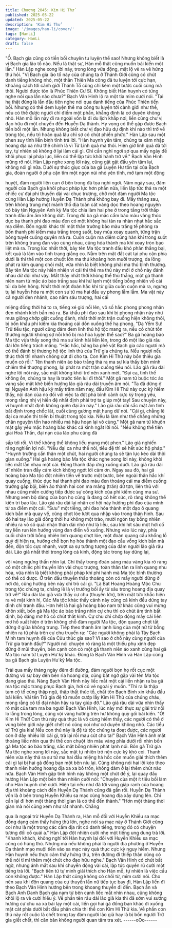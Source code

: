 ```yaml
---
title: Chương 2045: Kim Hi Thử
published: 2025-05-22
updated: 2025-05-22
description: 'Kim Hi Thử'
image: '/images/han-li/cover/'
tags: [HanLi]
category: HanLi
draft: false
---
```


"Ồ. Bạch gia cũng có tiền bối chuyên tu luyện thể sao! Nhưng
không biết là vị Bạch gia lão tổ nào. Nếu là thật sự, Hàn mỗ thật
cũng muốn bái kiến một lần." Hàn Lập nghe xong lời này, trong
lòng vừa động, mặt lộ vẻ ra vẻ hứng thú hỏi.
"Vị Bạch gia lão tổ này của chúng ta ở Thánh Giới cũng có chút
danh tiếng không nhỏ, một thân Thiên Ma công đã tu luyện tới
cực hạn, khoảng cách tới cảnh giới Thánh Tổ cũng chỉ kém một
bước cuối cùng mà thôi. Người được tôn là Phúc Thiên Cư Sĩ.
Không biết Hàn huynh có từng nghe nói qua lần nào chưa?" Bạch
Vân Hinh lộ ra một tia mỉm cười nói.
"Tại hạ thật đúng là lần đầu tiên nghe nói qua danh tiếng của
Phúc Thiên tiền bối. Nhưng có thể đem luyện thể ma công tu
luyện tới cảnh giới như thế, nếu có thể được người chỉ điểm một
phần, khẳng định là cơ duyên không nhỏ. Hàn mỗ lần này đi ra
ngoài vốn là đi du lịch khắp nơi, liền cùng chư vị đạo hữu đi một
chuyến đến Huyễn Dạ thành. Hy vọng có thể gặp được Bạch tiền
bối một lần. Nhưng không biết chư vị đạo hữu dự định khi nào thì
trở về trong tộc, nếu trì hoãn quá lâu chỉ sợ có chút phiền phức."
Hàn Lập sau một phen suy tính liền bình tĩnh trả lời.
"Hàn huynh yên tâm, chúng ta xâm nhập hoang địa xa như thế
chính là vì Tử Linh quả mà thôi. Hiện giờ linh quả đã tới tay, tự
nhiên sẽ không ở lại làm cái gì. Chỉ cần nghỉ ngơi sơ qua mấy
ngày để khôi phục lại pháp lực, liền có thể lập tức khởi hành trở
về." Bạch Vân Hinh mừng rỡ nói.
Hàn Lập nghe xong lời này, cũng gật gật đầu yên tâm lại, không
nói gì nữa.
Dưới sự thúc giục của ba gã Luyện Hư tồn tại của Bạch gia, đoàn
người ở phụ cận tìm một ngọn núi nhỏ yên tĩnh, mở tạm một động

huyệt, đám người liên can ở bên trong đả tọa nghỉ ngơi.
Năm ngày sau, đám người của Bạch gia khôi phục pháp lực hơn
phân nửa, liền lập tức thả ra một chiếc cự đại phi thuyền dài vài
chục trượng, chở một đám người Ma tộc cùng Hàn Lập hướng
Huyễn Dạ Thành phá không bay đi.
Mấy tháng sau, trên không trung một mảnh thổ địa toàn cát vàng
dọc theo hoang nguyên có bảy tên Nguyên Anh kỳ Ma tộc chia
làm hai phe ở trong tầng trời thấp tranh đấu ầm ầm không dứt.
Trong đó ba gã mặc cẩm bào màu vàng thúc dục ba thanh phi
đao màu đen có một không hai tản ra nhàn nhạt hắc sắc ma
diễm.
Bốn người khác thì một thân trường bào màu trắng tế phóng ra
bốn thanh phi kiếm màu trắng trong suốt, bay múa xoay quanh,
từng trận bông tuyết cuồng quyển mà ra.
Cuồn cuộn ma diễm cùng hàn khí trong suốt trên không trung đan
vào cùng nhau, cũng hóa thành ma khí xoay tròn bạo liệt mà ra.
Trong lúc nhất thời, bảy tên Ma tộc tranh đấu khó phân thắng bại,
kết quả là lâm vào tình trạng giằng co.
Nằm trên mặt đất cát tại phụ cận phía dưới là thi thể một con
chuột lớn ma thú khoảng hơn mười trượng, da lông phát ra kim
quang chói mắt, vừa nhìn là biết không phải ma thú bình thường.
Bảy tên Ma tộc này hiển nhiên vì cái thi thể ma thú này mới ở chỗ
này đánh nhau dữ dội như vậy.
Mắt thấy nhất thời không thể thủ thắng, một gã thanh niên nam tử
mặc áo bào trắng sau khi hừ lạnh một tiếng bỗng nhiên vỗ cái túi
da bên hông.
Nhất thời một đoàn hắc khí từ giữa cuồn cuộn mà ra, ngưng tụ lại
huyễn hóa ra một con sư tử ma hai đầu uy phong lẫm lẫm.
Ma vật này cả người đen nhánh, cao năm sáu trượng, hai cái

miệng đồng thời há to ra, tiếng xé gió nổi lên, vô số hắc phong
phong nhận đen nhánh kích bắn mà ra.
Ba khẩu phi đao sau khi bị phong nhận này như mưa giông chớp
giật cuồng đánh, nhất thời một trận cuồng hiện không thôi, bị bốn
khẩu phi kiếm kia thoáng cái dồn xuống thế hạ phong.
"Dạ Yểm Sư! Trữ tiểu tặc, ngươi cũng dám đem linh thú hộ tộc
mang ra, nếu có chút tổn thương ngươi không sợ nỗi khổ bị ma
hỏa luyện thể sao?" Ba gã hoàng bào Ma tộc vừa thấy song thủ
ma sư kinh hãi liền lên, trong đó một lão giả râu dài lớn tiếng
trách mắng.
"Hắc hắc, bằng ba phế vật Bạch gia các ngươi mà có thể đánh bị
thương hộ tộc linh thú của Trữ gia chúng ta. Nếu ngươi nếu thức
thời thì nhanh chóng cút đi cho ta. Con Kim Hi Thử này bổn thiếu
gia muốn có rồi." Tên thanh niên áo bào trắng thả ra ma sư kia
thấy bên mình chiếm thế thượng phong, lại phát ra một trận
cuồng tiếu nói.
Lão giả râu dài nghe lời nói này, sắc mặt không khỏi trở nên xanh
mét.
"Đại ca, tình thế không ổn, chúng ta hay là trước tiên lui đi thôi."
Một gã nam tử buộc tóc áo vàng sắc mặt khẽ biến hướng lão giả
râu dài truyền âm nói.
"Ta đã dừng ở tại Nguyên Anh hậu kỳ mấy trăm năm nay, đầu Kim
Hi Thử này cực kỳ hiếm thấy, nội đan của nó đối với việc ta đột
phá bình cảnh cực kỳ trọng yếu, mong rằng nhị vị hiền đệ nhất
định phải trợ ta giúp một tay! Sau chuyện này, vi huynh nhất định
không quên đại ân này." Lão giả râu dài sắc mặt âm tình bất định
trong chốc lát, cuối cùng gương mặt hung dữ nói.
"Cái gì, chẳng lẽ đại ca muốn thi triển bí thuật trong tộc kia. Nếu là
làm như thế chẳng những chân nguyên tổn hao nhiều mà hậu
hoạn lại vô cùng." Một gã nam tử khuôn mặt gầy yếu mặc hoàng
bào khác cả kinh ngắt lời nói.
"Nếu không thể tiến giai Hoá Thần, đại nạn của lão phu cũng đã

sắp tới rồi. Vì thế không thể không liều mạng một phen." Lão giả
nghiến răng nghiến lợi nói.
"Nếu đại ca như thế nói, tiểu đệ thì sẽ hết sức hộ pháp."
"Huynh trưởng cẩn thận một chút, hai người chúng ta sẽ tận lực
kéo dài thời gian xuống."
Hai gã hoàng bào Ma tộc khác nghe xong lời này, không khỏi liếc
mắt lẫn nhau một cái. Đồng thanh đáp ứng xuống dưới.
Lão giả râu dài dĩ nhiên tràn đầy cảm kích không ngớt lời cảm ơn.
Ngay sau đó, hai gã hoàng bào Ma tộc đột nhiên tiến về trước
một bước, bên ngoài thân hắc khí quay cuồng, thúc dục hai thanh
phi đao màu đen thoáng cái ma diễm cuồng trướng gấp bội, biến
ảo thành hai con ma mãng (trăn) dữ tợn, liên thủ với nhau cũng
miễn cưỡng tiếp được sự công kích của phi kiếm cùng ma sư.
Nhưng xem bộ dáng của bọn họ cũng là đang cố hết sức, rõ ràng
không thể kiên trì bao lâu.
Lão giả râu dài lại nhân cơ hội này hướng phi đao của mình từ xa
điểm một cái.
"Sưu" một tiếng, phi đao hóa thành một đạo ô quang kích bắn mà
quay về, cũng chợt lóe lướt qua nhập vào trong thân hình.
Sau đó hai tay lão giả đồng thời hư không một trảo, mười ngón
tay bỗng nhiên nhiều ra vô số quái nhận thân dài nhỏ như lá liễu,
sau khi hít sâu một hơi cổ tay liền run lên hướng vùng đan điền
vỗ xuống.
Nhưng vào lúc này, phía cuối chân trời bỗng nhiên linh quang
chợt lóe, một đoàn quang cầu khổng lồ quỷ dị hiện ra, hướng chỗ
bọn họ hóa thành một đạo cầu vồng kích bắn mà đến, độn tốc
cực nhanh, vượt xa sự tưởng tượng của đám người lão giả râu
dài.
Lão giả nhất thời trong lòng cả kinh, động tác trong tay dừng lại,

vội vàng ngưng thần nhìn lại.
Chỉ thấy trong đoàn sáng màu vàng kia rõ ràng có một chiếc phi
thuyền lớn vài chục trượng, toàn thân tản ra linh quang nhu hòa,
vừa nhìn là biết không phải pháp khí phi hành mà Ma tộc bình
thường có thể có được.
Ở trên đầu thuyền thấp thoáng còn có mấy người đứng ở nơi đó,
cũng hướng bên này chỉ trỏ cái gì.
"Là Bát Hoang Hoàng Mộc Chu trong tộc chúng ta, chẳng lẽ là vị
trưởng bối ấy từ sâu trong hoang địa quay trở về!" Râu dài lão giả
vừa thấy cự chu (thuyền lớn), trên mặt tức khắc hiện ra vẻ mặt
kinh hỉ.
Các Ma tộc khác thấy cảnh này cũng cả kinh đều dừng tay đình
chỉ tranh đấu.
Hơn hết là hai gã hoàng bào nam tử khác cũng vui mừng khôn
xiết, bốn gã Ma tộc áo bào trắng nhìn cự chu thì có chút âm tình
bất định, bộ dáng mơ hồ có chút thất kinh.
Cự chu chỉ chớp động mấy cái liền mơ hồ xuất hiện ở trên không
chỗ đám người Ma tộc, độn quang chợt tắt dừng ở giữa không
trung.
Tiếp theo thanh âm lạnh lùng của một nữ tử bỗng nhiên ra từ phía
trên cự chu truyền ra:
"Các ngươi không phải là Tây Bạch Minh tam huynh đệ của Cửu
thúc gia sao? Vì sao ở chỗ này cùng người của Trữ gia tranh
đấu?"
Người nói chuyện rõ ràng là một thiếu phụ xinh đẹp đứng ở mũi
thuyền, bên cạnh còn có một gã thanh niên áo xanh cùng hai gã
Ma tộc nam tử Luyện Hư kỳ khác.
Đúng là Bạch Vân Hinh và Hàn Lập cùng ba gã Bạch gia Luyện
Hư kỳ Ma tộc.

Trải qua mấy tháng ngày đêm đi đường, đám người bọn họ rốt
cục một đường vô sự bay đến bên rìa hoang địa, cũng bất ngờ
gặp vài tên Ma tộc đang giao thủ.
Nàng Bạch Vân Hinh này liếc mắt một cái liền nhận ra ba gã ma
tộc mặc trang phục Bạch gia, hơi có vẻ ngoài ý muốn.
"Thì ra là thập tam cô tổ cùng thập ngũ, thập thất thúc tổ, chất tôn
Bạch Binh xin khấu đầu bái kiến. Vài tên Trữ gia đệ tử muốn cướp
lấy Kim Hi Thử của chúng cháu, mong rằng cô tổ đại nhân hãy ra
tay giúp đỡ." Lão giả râu dài vừa nhìn thấy rõ mặt của tam ma ba
người Bạch Vân Hinh, lúc này mới thực sự giải trừ nỗi lo lắng
trong lòng, cũng vội vàng hướng trên hư không quỳ gối bái kiến.
"Ồ! Kim Hi Thử! Con thú này quả thực là vô cùng hiếm thấy, các
ngươi có thể ở vùng biên giới này giết chết nó cũng coi như cơ
duyên không nhỏ. Các tiểu tử Trữ gia kia! Nếu con thú này là đệ
tử tộc chúng ta đoạt được, các ngươi còn ở đây nhiều lời cái gì,
trả lại rồi mau cút cho ta!" Bạch Vân Hinh ánh mắt thoáng liếc
nhìn qua thi thể con chuột lớn màu vàng phía dưới rồi nhìn bốn
gã Ma tộc áo bào trắng, sắc mặt bỗng nhiên phát lạnh nói.
Bốn gã Trữ gia Ma tộc nghe xong lời này, sắc mặt tự nhiên trở
nên cực kỳ khó coi.
Thanh niên vừa nãy thả ra sư tử ma hai đầu miệng há hốc còn
muốn giải thích thêm cái gì lại bị hai gã đồng bạn một bên níu lại.
Cũng không nói hai lời kéo theo thanh niên hướng hoang địa xa
xa bỏ trốn, không dám ở lại thêm chút nào nữa.
Bạch Vân Hinh gặp tình hình này không một chút để ý, lại quay
đầu hướng Hàn Lập một bên thản nhiên cười nói:
"Chuyện của một ít tiểu bối làm cho Hàn huynh chê cười. Hiện tại
nếu như đã tới vùng giáp ranh của hoang địa thì khoảng cách đến
Huyễn Dạ Thành cũng đã gần rồi. Huyễn Dạ Thành vốn là ở bên
trong Huyễn Khiếu sa mạc cùng hoang địa xây dựng lên. Chỉ cần
lại đi hơn một tháng thời gian là có thể đến thành."
"Hơn một tháng thời gian mà nói cũng xem như rất nhanh. Chẳng

qua là ngoại trừ Huyễn Dạ Thành ra, Hàn mỗ đối với Huyễn Khiếu
sa mạc đồng dạng cảm thấy hứng thú lớn, nghe nói sa mạc này ở
Thánh Giới cũng coi như là một trong các cấm địa rất có danh
tiếng, trong đó có chuyện tương đối cổ quái a." Hàn Lập đột nhiên
cười nhẹ một tiếng ung dung trả lời.
"Khanh khách, không nghĩ tới Hàn huynh lại đối với Huyễn Khiếu
sa mạc cũng có hứng thú. Nhưng mà nếu không phải là người địa
phương ở Huyễn Dạ thành mạo muội tiến vào sa mạc này quả
thực cực kỳ nguy hiểm. Nhưng Hàn huynh nếu thực cảm thấy
hứng thú, trên đường đi thiếp thân cũng có thể nói tỉ mỉ thêm một
chút cho đạo hữu nghe." Bạch Vân Hinh có chút bất ngờ, nhưng
ánh mắt sau khi chuyển động vài cái, lập tức quyến rũ cười một
tiếng trả lời.
"Bạch tiên tử tự mình giải thích cho Hàn mỗ, tự nhiên là việc cầu
còn không được." Hàn Lập thật cũng không có chối từ, mỉm cười
nói.
Cho nên sau khi độn quang của cự thuyền lần nữ tiếp tục bay đi,
Hàn Lập liền đi theo Bạch Vân Hinh hướng bên trong khoang
thuyền đi đến.
Bạch ẩn và Bạch Anh Danh Bạch gia nam tử bên cạnh liếc mắt
nhìn nhau, cũng không khỏi lộ ra vẻ cười hiểu ý.
Về phần tên râu dài lão giả kia thì đã sớm vui sướng hướng cự
chu xa xa bái lạy một cái, liền gọi hai gã đồng bạn khác đi xuống
mặt cát phía dưới bắt đầu phân chia thi thể con Kim Hi Thử kia.
Về phần con thú này rốt cuộc là chết trong tay đám người lão giả
hay là bị bốn người Trữ gia giết chết, thì căn bản không người
quan tâm tra xét.
------oOo------
